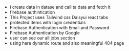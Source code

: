 - i create data in datase and call ta data and fetch it
- firebase authintication 
- This Project uses Tailwind css Daisyui react tabs 
- protected items with login credentials 
- Firebase Authentication with Email and Password 
- Firebase Authentication by Google 
- user can see our all jobs section 
- using here dynamic route and also meaningful 404 page